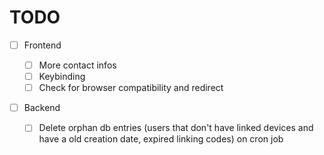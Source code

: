 # TODO

- [ ] Frontend

  - [ ] More contact infos
  - [ ] Keybinding
  - [ ] Check for browser compatibility and redirect

- [ ] Backend

  - [ ] Delete orphan db entries (users that don't have linked devices and have a old creation date, expired linking codes) on cron job
